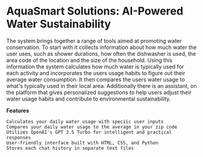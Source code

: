 # AquaSmart Solutions: AI-Powered Water Sustainability

The system brings together a range of tools aimed at promoting water conservation. To start with it collects information about how much water the user uses, such as shower durations, how often the dishwasher is used, the area code of the location and the size of the household. Using this information the system calculates how much water is typically used for each activity and incorporates the users usage habits to figure out their average water consumption. It then compares the users water usage to what's typically used in their local area. Additionally there is an assistant, on the platform that gives personalized suggestions to help users adjust their water usage habits and contribute to environmental sustainability.

**Features**
   
    Calculates your daily water usage with speciic user inputs
    Compares your daily water usage to the average in your zip code
    Utilizes OpenAI's GPT 3.5 Turbo for intelligent and practical responses
    User-friendly interface built with HTML, CSS, and Python
    Stores each chat history in separate text files

    
